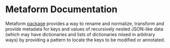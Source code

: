 # Metaform Documentation

Metaform [package](https://github.com/wefindx/metaform) provides a way to rename and normalize, transform and provide metadata for keys and values of recursively nested JSON-like data (which may have dictionaries and lists of dictionaries mixed in arbitrary ways) by providing a pattern to locate the keys to be modified or annotated.

